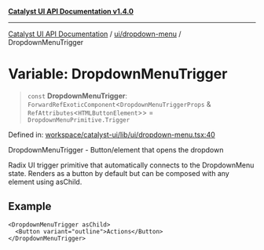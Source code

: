 [**Catalyst UI API Documentation v1.4.0**](../../../README.md)

---

[Catalyst UI API Documentation](../../../README.md) / [ui/dropdown-menu](../README.md) / DropdownMenuTrigger

# Variable: DropdownMenuTrigger

> `const` **DropdownMenuTrigger**: `ForwardRefExoticComponent`\<`DropdownMenuTriggerProps` & `RefAttributes`\<`HTMLButtonElement`\>\> = `DropdownMenuPrimitive.Trigger`

Defined in: [workspace/catalyst-ui/lib/ui/dropdown-menu.tsx:40](https://github.com/TheBranchDriftCatalyst/catalyst-ui/blob/main/lib/ui/dropdown-menu.tsx#L40)

DropdownMenuTrigger - Button/element that opens the dropdown

Radix UI trigger primitive that automatically connects to the DropdownMenu state.
Renders as a button by default but can be composed with any element using asChild.

## Example

```tsx
<DropdownMenuTrigger asChild>
  <Button variant="outline">Actions</Button>
</DropdownMenuTrigger>
```
